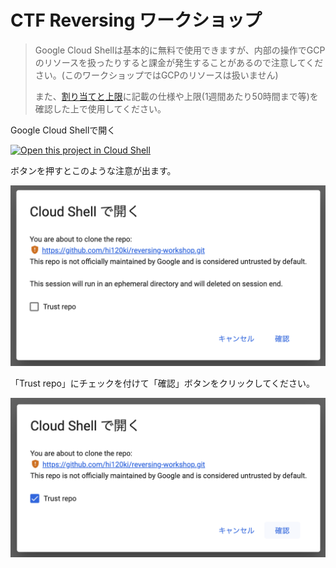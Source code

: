 # CTF Reversing ワークショップ

> Google Cloud Shellは基本的に無料で使用できますが、内部の操作でGCPのリソースを扱ったりすると課金が発生することがあるので注意してください。(このワークショップではGCPのリソースは扱いません)
>
> また、[割り当てと上限](https://cloud.google.com/shell/docs/quotas-limits?hl=ja)に記載の仕様や上限(1週間あたり50時間まで等)を確認した上で使用してください。

Google Cloud Shellで開く

[![Open this project in Cloud Shell](http://gstatic.com/cloudssh/images/open-btn.png)](https://console.cloud.google.com/cloudshell/open?git_repo=https://github.com/hi120ki/reversing-workshop.git&page=editor&tutorial=workshop.md)

ボタンを押すとこのような注意が出ます。

![open-warn-1.png](img/open-warn-1.png)

「Trust repo」にチェックを付けて「確認」ボタンをクリックしてください。

![open-warn-2.png](img/open-warn-2.png)
